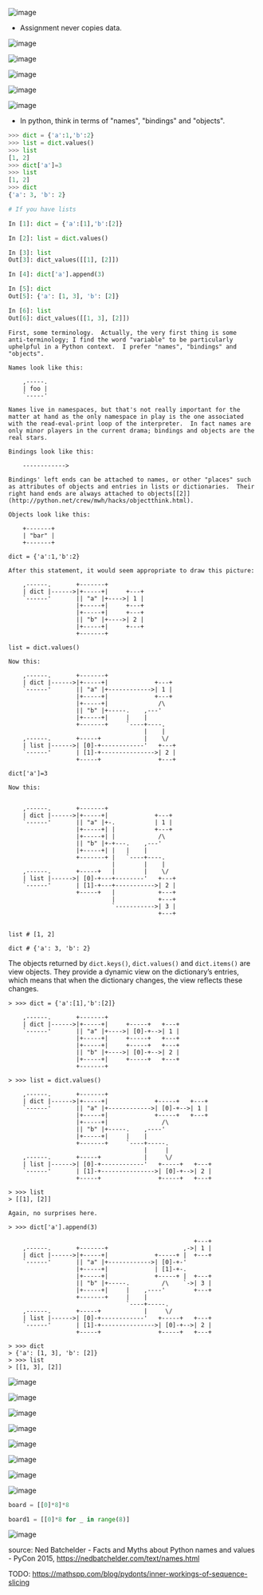 ![image](https://user-images.githubusercontent.com/19663316/139731226-e5af82f1-c2b6-4948-8605-36aadae8ed5e.png)

* Assignment never copies data.

![image](https://user-images.githubusercontent.com/19663316/139731384-92c60447-c1e6-4d7e-b4ae-98f358d817d4.png)

![image](https://user-images.githubusercontent.com/19663316/139731518-1ae6b906-4b66-422d-9feb-0f766b0c950f.png)

![image](https://user-images.githubusercontent.com/19663316/139189701-19010899-cec6-49c2-8bea-4bd012420e66.png)

![image](https://user-images.githubusercontent.com/19663316/139728336-6e63cdb6-dbc9-47ca-803d-89d36ba1778e.png)

![image](https://user-images.githubusercontent.com/19663316/139728553-393bdb3a-c0a3-4b10-a507-93bfe47e837c.png)

* In python, think in terms of "names", "bindings" and "objects".

```python
>>> dict = {'a':1,'b':2}
>>> list = dict.values()
>>> list
[1, 2]
>>> dict['a']=3
>>> list
[1, 2]
>>> dict
{'a': 3, 'b': 2}

# If you have lists

In [1]: dict = {'a':[1],'b':[2]}

In [2]: list = dict.values()

In [3]: list
Out[3]: dict_values([[1], [2]])

In [4]: dict['a'].append(3)

In [5]: dict
Out[5]: {'a': [1, 3], 'b': [2]}

In [6]: list
Out[6]: dict_values([[1, 3], [2]])
```

```
First, some terminology.  Actually, the very first thing is some
anti-terminology; I find the word "variable" to be particularly
uphelpful in a Python context.  I prefer "names", "bindings" and
"objects".

Names look like this:

    ,-----.
    | foo |
    `-----'

Names live in namespaces, but that's not really important for the
matter at hand as the only namespace in play is the one associated
with the read-eval-print loop of the interpreter.  In fact names are
only minor players in the current drama; bindings and objects are the
real stars.

Bindings look like this:

    ------------>

Bindings' left ends can be attached to names, or other "places" such
as attributes of objects and entries in lists or dictionaries.  Their
right hand ends are always attached to objects[[2]](http://python.net/crew/mwh/hacks/objectthink.html).

Objects look like this:

    +-------+
    | "bar" |
    +-------+
```

```
dict = {'a':1,'b':2}

After this statement, it would seem appropriate to draw this picture:

    ,------.       +-------+
    | dict |------>|+-----+|     +---+
    `------'       || "a" |+---->| 1 |
                   |+-----+|     +---+
                   |+-----+|     +---+
                   || "b" |+---->| 2 |
                   |+-----+|     +---+
                   +-------+
                   
list = dict.values()

Now this:

    ,------.       +-------+
    | dict |------>|+-----+|             +---+
    `------'       || "a" |+------------>| 1 |
                   |+-----+|             +---+
                   |+-----+|              /\
                   || "b" |+-----.    ,---'
                   |+-----+|     |    |
                   +-------+     `----+----.
                                      |    |
    ,------.       +-----+            |    \/
    | list |------>| [0]-+------------'   +---+
    `------'       | [1]-+--------------->| 2 |
                   +-----+                +---+

dict['a']=3

Now this:


    ,------.       +-------+
    | dict |------>|+-----+|             +---+
    `------'       || "a" |+-.           | 1 |
                   |+-----+| |           +---+
                   |+-----+| |            /\
                   || "b" |+-+---.    ,---'
                   |+-----+| |   |    |
                   +-------+ |   `----+----.
                             |        |    |
    ,------.       +-----+   |        |    \/
    | list |------>| [0]-+---+--------'   +---+
    `------'       | [1]-+---+----------->| 2 |
                   +-----+   |            +---+
                             |            +---+
                             `----------->| 3 |
                                          +---+


list # [1, 2]

dict # {'a': 3, 'b': 2}
```

The objects returned by `dict.keys()`, `dict.values()` and `dict.items()` are view objects. They provide a dynamic view on the dictionary’s entries, which means that when the dictionary changes, the view reflects these changes.

```
> >>> dict = {'a':[1],'b':[2]}

    ,------.       +-------+
    | dict |------>|+-----+|     +-----+   +---+
    `------'       || "a" |+---->| [0]-+-->| 1 |
                   |+-----+|     +-----+   +---+
                   |+-----+|     +-----+   +---+
                   || "b" |+---->| [0]-+-->| 2 |
                   |+-----+|     +-----+   +---+
                   +-------+

> >>> list = dict.values()

    ,------.       +-------+
    | dict |------>|+-----+|             +-----+   +---+
    `------'       || "a" |+------------>| [0]-+-->| 1 |
                   |+-----+|             +-----+   +---+
                   |+-----+|               /\
                   || "b" |+-----.    ,----'
                   |+-----+|     |    |
                   +-------+     `----+-----.
                                      |     |
    ,------.       +-----+            |     \/
    | list |------>| [0]-+------------'   +-----+   +---+
    `------'       | [1]-+--------------->| [0]-+-->| 2 |
                   +-----+                +-----+   +---+

> >>> list
> [[1], [2]]

Again, no surprises here.

> >>> dict['a'].append(3)

                                                    +---+
    ,------.       +-------+                     ,->| 1 |
    | dict |------>|+-----+|             +-----+ |  +---+
    `------'       || "a" |+------------>| [0]-+-'
                   |+-----+|             | [1]-+-.
                   |+-----+|             +-----+ |  +---+
                   || "b" |+-----.         /\    `->| 3 |
                   |+-----+|     |    ,----'        +---+
                   +-------+     |    |
                                 `----+-----.
    ,------.       +-----+            |     \/
    | list |------>| [0]-+------------'   +-----+   +---+
    `------'       | [1]-+--------------->| [0]-+-->| 2 |
                   +-----+                +-----+   +---+

> >>> dict
> {'a': [1, 3], 'b': [2]}
> >>> list
> [[1, 3], [2]]
```

![image](https://user-images.githubusercontent.com/19663316/139728487-c8d48484-24e9-47c4-919b-6427a53941bb.png)

![image](https://user-images.githubusercontent.com/19663316/139728752-a00e9d19-e0a4-468a-80cb-62eb884bc814.png)

![image](https://user-images.githubusercontent.com/19663316/139728978-d69a055c-a781-47d3-96da-d8ee70cbe7bc.png)

![image](https://user-images.githubusercontent.com/19663316/139729797-d83aacd6-5de0-4c58-b53f-ab9d289fbca8.png)

![image](https://user-images.githubusercontent.com/19663316/139729846-b77ff883-72ec-4957-9661-6f6355b5ce47.png)

![image](https://user-images.githubusercontent.com/19663316/139729939-60a905ba-cd86-46a1-a800-35d402169ebb.png)

![image](https://user-images.githubusercontent.com/19663316/139731015-b727088a-df2a-40e0-aafb-0df0242dbf6b.png)

![image](https://user-images.githubusercontent.com/19663316/139730597-ffa92bbb-81e0-4bd6-a3ed-af2bdc5680b9.png)

```python
board = [[0]*8]*8

board1 = [[0]*8 for _ in range(8)]
```

![image](https://user-images.githubusercontent.com/19663316/139730525-23758126-7627-4b3d-a614-bb63db70e5e0.png)

source: Ned Batchelder - Facts and Myths about Python names and values - PyCon 2015, https://nedbatchelder.com/text/names.html

TODO: https://mathspp.com/blog/pydonts/inner-workings-of-sequence-slicing
